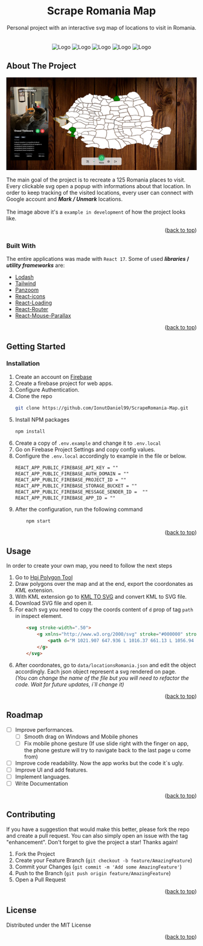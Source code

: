 <div id="top"></div>

<!-- PROJECT LOGO -->
<br />
<div align="center">
<h1 align="center">Scrape Romania Map</h1>
  <p align="center">
    Personal project with an interactive svg map of locations to visit in Romania.
    <br />
    <br />
    <br />
    <span>
        <img src="https://img.shields.io/badge/React-20232A?style=for-the-badge&logo=react&logoColor=61DAFB" alt="Logo" width="80" height="28">
        <img src="https://img.shields.io/badge/React_Router-CA4245?style=for-the-badge&logo=react-router&logoColor=white" alt="Logo" width="109" height="28">
        <img src="https://img.shields.io/badge/Tailwind_CSS-38B2AC?style=for-the-badge&logo=tailwind-css&logoColor=white" alt="Logo" width="109" height="28">
        <img src="https://img.shields.io/badge/firebase-ffca28?style=for-the-badge&logo=firebase&logoColor=black" alt="Logo" width="109" height="28">
        <img src="https://img.shields.io/badge/eslint-3A33D1?style=for-the-badge&logo=eslint&logoColor=white" alt="Logo" width="82" height="28">
    </span>
    <br />
  </p>
</div>

<!-- ABOUT THE PROJECT -->
## About The Project

![Scrape Romania Interactive Map](https://github.com/IonutDaniel99/ScrapeRomania-Map/blob/master/public/github/example.png)

The main goal of the project is to recreate a 125 Romania places to visit. Every clickable svg open a popup with informations about that location. In order to keep tracking of the visited locations, every user can connect with Google account and **_Mark / Unmark_** locations.  
<br>
The image above it's a `example in development` of how the project looks like.
<p align="right">(<a href="#top">back to top</a>)</p>

### Built With

The entire applications was made with `React 17`. Some of used **_libraries_ / _utility frameworks_** are:
* [Lodash](https://www.lodash.com)
* [Tailwind](https://www.tailwindcss.com)
* [Panzoom](https://github.com/anvaka/panzoom)
* [React-icons](https://react-icons.github.io/react-icons/)
* [React-Loading](https://www.npmjs.com/package/react-loading)
* [React-Router](https://reactrouter.com/)
* [React-Mouse-Parallax](https://www.npmjs.com/package/react-parallax-mouse)

<p align="right">(<a href="#top">back to top</a>)</p>



<!-- GETTING STARTED -->
## Getting Started
### Installation

1. Create an account on [Firebase](https://firebase.com)
2. Create a firebase project for web apps.
3. Configure Authentication.
4. Clone the repo
   ```sh
   git clone https://github.com/IonutDaniel99/ScrapeRomania-Map.git
   ```
5. Install NPM packages
   ```sh
   npm install
   ```
6. Create a copy of `.env.example` and change it to `.env.local`
7. Go on Firebase Project Settings and copy config values.
8. Configure the `.env.local` accordingly to example in the file or below.
    ```
    REACT_APP_PUBLIC_FIREBASE_API_KEY = ""
    REACT_APP_PUBLIC_FIREBASE_AUTH_DOMAIN = ""
    REACT_APP_PUBLIC_FIREBASE_PROJECT_ID = ""
    REACT_APP_PUBLIC_FIREBASE_STORAGE_BUCKET = ""
    REACT_APP_PUBLIC_FIREBASE_MESSAGE_SENDER_ID =  ""
    REACT_APP_PUBLIC_FIREBASE_APP_ID = ""
   ```
9. After the configuration, run the following command
    ```shell
        npm start
    ```

<p align="right">(<a href="#top">back to top</a>)</p>

<!-- USAGE EXAMPLES -->
## Usage

In order to create your own map, you need to follow the next steps
1. Go to [Hpi Polygon Tool](http://apps.headwallphotonics.com/)
2. Draw polygons over the map and at the end, export the coordonates as *KML* extension.
3. With KML extension go to [KML TO SVG](https://products.aspose.app/gis/en/viewer/kml-to-svg) and convert KML to SVG file.
4. Download SVG file and open it.
5. For each svg you need to copy the coords content of `d` prop of tag `path` in inspect element.
    ```html
        <svg stroke-width=".50">
            <g xmlns="http://www.w3.org/2000/svg" stroke="#000000" stroke-width=".60" fill="#FFFFFF" aria-valuetext="test">
                <path d="M 1021.907 647.936 L 1016.37 661.13 L 1056.94 658.39 L 1062.66 649.77 L 1062.83 640.893 L 1021.907 647.936 Z" fill="white"></path>
            </g>
        </svg>
    ```
6. After coordonates, go to `data/locationsRomania.json` and edit the object accordingly. Each json object represent a svg rendered on page.  
_(You can change the name of the file but you will need to refactor the code. Wait for future updates, i`ll change it)_


<p align="right">(<a href="#top">back to top</a>)</p>



<!-- ROADMAP -->
## Roadmap

- [ ] Improve performances.
  - [ ] Smooth drag on Windows and Mobile phones
  - [ ] Fix mobile phone gesture (If use slide right with the finger on app, the phone gesture will try to navigate back to the last page u come from)
- [ ] Improve code readability. Now the app works but the code it`s ugly.
- [ ] Improve UI and add features.
- [ ] Implement languages.
- [ ] Write Documentation

<p align="right">(<a href="#top">back to top</a>)</p>


<!-- CONTRIBUTING -->
## Contributing

If you have a suggestion that would make this better, please fork the repo and create a pull request. You can also simply open an issue with the tag "enhancement".
Don't forget to give the project a star! Thanks again!

1. Fork the Project
2. Create your Feature Branch (`git checkout -b feature/AmazingFeature`)
3. Commit your Changes (`git commit -m 'Add some AmazingFeature'`)
4. Push to the Branch (`git push origin feature/AmazingFeature`)
5. Open a Pull Request

<p align="right">(<a href="#top">back to top</a>)</p>


<!-- LICENSE -->
## License

Distributed under the MIT License

<p align="right">(<a href="#top">back to top</a>)</p>